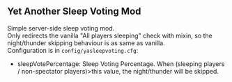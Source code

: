 ## Yet Another Sleep Voting Mod
Simple server-side sleep voting mod.  
Only redirects the vanilla "All players sleeping" check with mixin, so the night/thunder skipping behaviour is as same as vanilla.  
Configuration is in `config/yasleepvoting.cfg`:  
- sleepVotePercentage: Sleep Voting Percentage. When (sleeping players / non-spectator players)>this value, the night/thunder will be skipped.  